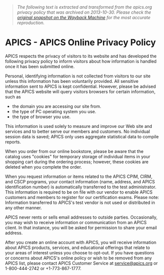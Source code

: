 > *The following text is extracted and transformed from the apics.org privacy policy that was archived on 2013-10-30. Please check the [original snapshot on the Wayback Machine](https://web.archive.org/web/20131030100139id_/http%3A//www.apics.org/privacy-policy) for the most accurate reproduction.*

# APICS - APICS Online Privacy Policy

APICS respects the privacy of visitors to its website and has developed the following privacy policy to inform visitors about how information is handled once it has been submitted online.

Personal, identifying information is not collected from visitors to our site unless this information has been voluntarily provided. All sensitive information sent to APICS is kept confidential. However, please be advised that the APICS website will query visitors browsers for certain information, such as

  * the domain you are accessing our site from.
  * the type of PC operating system you use.
  * the type of browser you use.



This information is used solely to measure and improve our Web site and services and to better serve our members and customers. No individual session data is saved; APICS only uses aggregate statistical data to compile reports.

When you order from our online bookstore, please be aware that the catalog uses "cookies" for temporary storage of individual items in your shopping cart during the ordering process; however, these cookies are deleted when you complete the order.

When you request information or items related to the APICS CPIM, CIRM, and CSCP programs, your contact information (name, address, and APICS identification number) is automatically transferred to the test administrator. This information is required to be on file with our vendor to enable APICS customers and members to register for our certification exams. Please note: Information transferred to APICS's test vendor is not used or distributed in any other manner.

APICS never rents or sells email addresses to outside parties. Occasionally, you may wish to receive information or communication from an APICS client. In that instance, you will be asked for permission to share your email address.

After you create an online account with APICS, you will receive information about APICS products, services, and educational offerings that relate to your areas of interest unless you choose to opt-out. If you have questions or concerns about APICS's online policy or wish to be removed from any APICS list, please contact APICS Customer Service at [service@apics.org](mailto:service@apics.org) or 1-800-444-2742 or +1-773-867-1777.
